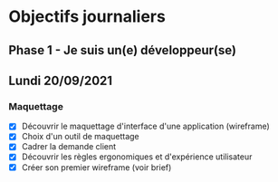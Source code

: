 # Objectifs journaliers

## Phase 1 - Je suis un(e) développeur(se)

## Lundi 20/09/2021

### Maquettage

* [x] Découvrir le maquettage d'interface d'une application (wireframe)
* [x] Choix d'un outil de maquettage
* [x] Cadrer la demande client
* [x] Découvrir les règles ergonomiques et d'expérience utilisateur
* [x] Créer son premier wireframe (voir brief)

